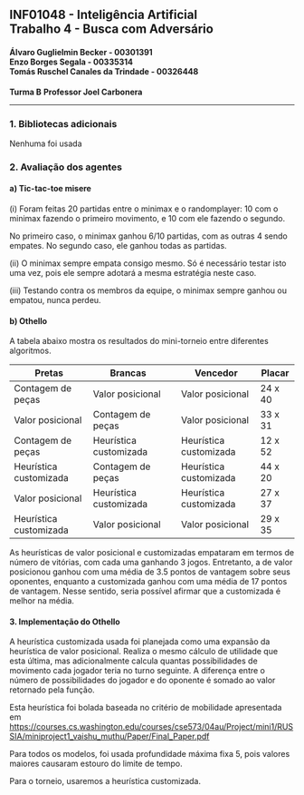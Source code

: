 ## INF01048 - Inteligência Artificial <br/> Trabalho 4 - Busca com Adversário

#### Álvaro Guglielmin Becker - 00301391 <br/> Enzo Borges Segala - 00335314 <br/> Tomás Ruschel Canales da Trindade - 00326448
**Turma B**
**Professor Joel Carbonera**

---

### 1. Bibliotecas adicionais
Nenhuma foi usada

### 2. Avaliação dos agentes
#### a) Tic-tac-toe misere
(i) Foram feitas 20 partidas entre o minimax e o randomplayer: 10 com o minimax fazendo o primeiro movimento, e 10 com ele fazendo o segundo.

No primeiro caso, o minimax ganhou 6/10 partidas, com as outras 4 sendo empates. No segundo caso, ele ganhou todas as partidas.

(ii) O minimax sempre empata consigo mesmo. Só é necessário testar isto uma vez, pois ele sempre adotará a mesma estratégia neste caso.

(iii) Testando contra os membros da equipe, o minimax sempre ganhou ou empatou, nunca perdeu.

#### b) Othello

A tabela abaixo mostra os resultados do mini-torneio entre diferentes algoritmos.

| Pretas | Brancas |     | Vencedor | Placar | 
| ---    | ---     | --- | ---      | ---    |
|Contagem de peças |Valor posicional | |Valor posicional |24 x 40 |
|Valor posicional |Contagem de peças | |Valor posicional |33 x 31 |
|Contagem de peças |Heurística customizada | |Heurística customizada |12 x 52 |
|Heurística customizada | Contagem de peças| |Heurística customizada |44 x 20 |
|Valor posicional |Heurística customizada | |Heurística customizada |27 x 37 |
|Heurística customizada |Valor posicional | |Valor posicional |29 x 35 |

As heurísticas de valor posicional e customizadas empataram em termos de número de vitórias, com cada uma ganhando 3 jogos. Entretanto, a de valor posicionou ganhou com uma média de 3.5 pontos de vantagem sobre seus oponentes, enquanto a customizada ganhou com uma média de 17 pontos de vantagem. Nesse sentido, seria possível afirmar que a customizada é melhor na média.

#### 3. Implementação do Othello
A heurística customizada usada foi planejada como uma expansão da heurística de valor posicional. Realiza o mesmo cálculo de utilidade que esta última, mas adicionalmente calcula quantas possibilidades de movimento cada jogador teria no turno seguinte. A diferença entre o número de possibilidades do jogador e do oponente é somado ao valor retornado pela função.

Esta heurística foi bolada baseada no critério de mobilidade apresentada em
https://courses.cs.washington.edu/courses/cse573/04au/Project/mini1/RUSSIA/miniproject1_vaishu_muthu/Paper/Final_Paper.pdf

Para todos os modelos, foi usada profundidade máxima fixa 5, pois valores maiores causaram estouro do limite de tempo.

Para o torneio, usaremos a heurística customizada.